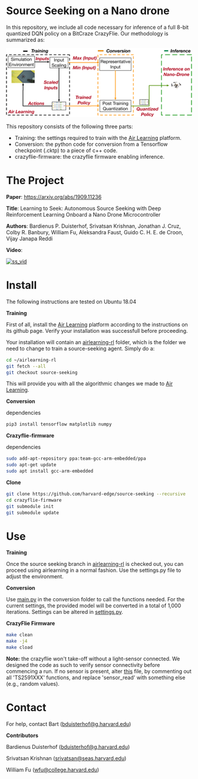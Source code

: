 # Source Seeking on a Nano drone
In this repository, we include all code necessary for inference of a full 8-bit quantized DQN policy on a BitCraze CrazyFlie. Our methodology is summarized as:

![Air Learning](readme_fig/pipeline_ss.png)

This repository consists of the following three parts:
  - Training: the settings required to train with the [Air Learning](https://github.com/harvard-edge/airlearning) platform. 
  - Conversion: the python code for conversion from a Tensorflow checkpoint (.cktp) to a piece of c++ code.
  - crazyflie-firmware: the crazyflie firmware enabling inference.
   

# The Project

**Paper**: https://arxiv.org/abs/1909.11236

**Title**: Learning to Seek: Autonomous Source Seeking with Deep Reinforcement Learning Onboard a Nano Drone Microcontroller

**Authors**: Bardienus P. Duisterhof, Srivatsan Krishnan, Jonathan J. Cruz, Colby R. Banbury, William Fu, Aleksandra Faust, Guido C. H. E. de Croon, Vijay Janapa Reddi

**Video**:

[![ss_vid](http://img.youtube.com/vi/wmVKbX7MOnU/0.jpg)](http://www.youtube.com/watch?v=wmVKbX7MOnU "Source Seeking Video")

# Install

The following instructions are tested on Ubuntu 18.04

**Training**

First of all, install the [Air Learning](https://github.com/harvard-edge/airlearning) platform according to the instructions on its github page. Verify your installation was successfull before proceeding.

Your installation will contain an [airlearning-rl](https://github.com/harvard-edge/airlearning-rl) folder, which is the folder we need to change to train a source-seeking agent. Simply do a:

```bash
cd ~/airlearning-rl
git fetch --all
git checkout source-seeking
```
This will provide you with all the algorithmic changes we made to [Air Learning](https://github.com/harvard-edge/airlearning).

**Conversion**

dependencies
```bash
pip3 install tensorflow matplotlib numpy 
```
**Crazyflie-firmware**

dependencies
```bash
sudo add-apt-repository ppa:team-gcc-arm-embedded/ppa
sudo apt-get update
sudo apt install gcc-arm-embedded
```
**Clone**
 
```bash
git clone https://github.com/harvard-edge/source-seeking --recursive
cd crazyflie-firmware 
git submodule init
git submodule update
```
# Use
**Training**

Once the source seeking branch in [airlearning-rl](https://github.com/harvard-edge/airlearning-rl) is checked out, you can proceed using airlearning in a normal fashion. Use the settings.py file to adjust the environment.

**Conversion**

Use [main.py](https://github.com/harvard-edge/source-seeking/blob/master/Conversion/main.py) in the conversion folder to call the functions needed. For the current settings, the provided model will be converted in a total of 1,000 iterations. Settings can be altered in [settings.py](https://github.com/harvard-edge/source-seeking/blob/master/Conversion/settings.py).

**CrazyFlie Firmware**

```bash
make clean
make -j4
make cload
```
**Note:** the crazyflie won't take-off without a light-sensor connected. We designed the code as such to verify sensor connectivity before commencing a run. If no sensor is present, alter [this](https://github.com/harvard-edge/crazyflie-firmware/blob/5a839d5f76ae6965b566fa2df69195ca921fb625/src/deck/drivers/src/tfmicrodemo.c) file, by commenting out all 'TS2591XXX' functions, and replace 'sensor_read' with something else (e.g., random values).

# Contact

For help, contact Bart (bduisterhof@g.harvard.edu)

**Contributors**

Bardienus Duisterhof (bduisterhof@g.harvard.edu)

Srivatsan Krishnan (srivatsan@seas.harvard.edu)

William Fu (wfu@college.harvard.edu)
